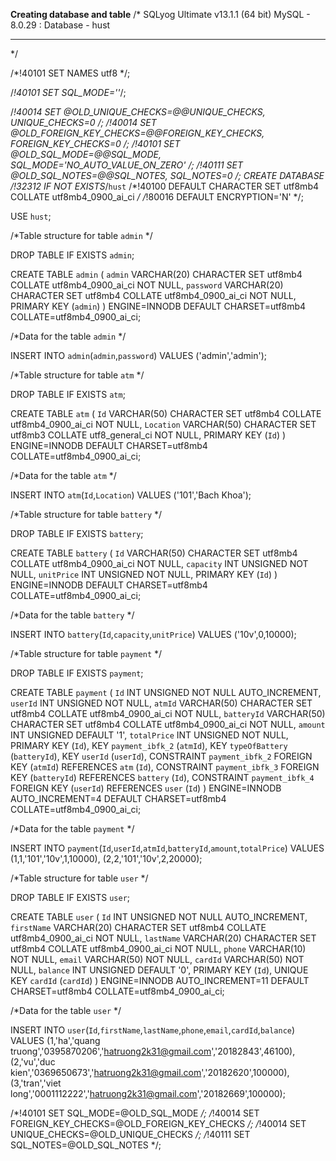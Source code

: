 **Creating database and table**
/*
SQLyog Ultimate v13.1.1 (64 bit)
MySQL - 8.0.29 : Database - hust
*********************************************************************
*/

/*!40101 SET NAMES utf8 */;

/*!40101 SET SQL_MODE=''*/;

/*!40014 SET @OLD_UNIQUE_CHECKS=@@UNIQUE_CHECKS, UNIQUE_CHECKS=0 */;
/*!40014 SET @OLD_FOREIGN_KEY_CHECKS=@@FOREIGN_KEY_CHECKS, FOREIGN_KEY_CHECKS=0 */;
/*!40101 SET @OLD_SQL_MODE=@@SQL_MODE, SQL_MODE='NO_AUTO_VALUE_ON_ZERO' */;
/*!40111 SET @OLD_SQL_NOTES=@@SQL_NOTES, SQL_NOTES=0 */;
CREATE DATABASE /*!32312 IF NOT EXISTS*/`hust` /*!40100 DEFAULT CHARACTER SET utf8mb4 COLLATE utf8mb4_0900_ai_ci */ /*!80016 DEFAULT ENCRYPTION='N' */;

USE `hust`;

/*Table structure for table `admin` */

DROP TABLE IF EXISTS `admin`;

CREATE TABLE `admin` (
  `admin` VARCHAR(20) CHARACTER SET utf8mb4 COLLATE utf8mb4_0900_ai_ci NOT NULL,
  `password` VARCHAR(20) CHARACTER SET utf8mb4 COLLATE utf8mb4_0900_ai_ci NOT NULL,
  PRIMARY KEY (`admin`)
) ENGINE=INNODB DEFAULT CHARSET=utf8mb4 COLLATE=utf8mb4_0900_ai_ci;

/*Data for the table `admin` */

INSERT  INTO `admin`(`admin`,`password`) VALUES 
('admin','admin');

/*Table structure for table `atm` */

DROP TABLE IF EXISTS `atm`;

CREATE TABLE `atm` (
  `Id` VARCHAR(50) CHARACTER SET utf8mb4 COLLATE utf8mb4_0900_ai_ci NOT NULL,
  `Location` VARCHAR(50) CHARACTER SET utf8mb3 COLLATE utf8_general_ci NOT NULL,
  PRIMARY KEY (`Id`)
) ENGINE=INNODB DEFAULT CHARSET=utf8mb4 COLLATE=utf8mb4_0900_ai_ci;

/*Data for the table `atm` */

INSERT  INTO `atm`(`Id`,`Location`) VALUES 
('101','Bach Khoa');

/*Table structure for table `battery` */

DROP TABLE IF EXISTS `battery`;

CREATE TABLE `battery` (
  `Id` VARCHAR(50) CHARACTER SET utf8mb4 COLLATE utf8mb4_0900_ai_ci NOT NULL,
  `capacity` INT UNSIGNED NOT NULL,
  `unitPrice` INT UNSIGNED NOT NULL,
  PRIMARY KEY (`Id`)
) ENGINE=INNODB DEFAULT CHARSET=utf8mb4 COLLATE=utf8mb4_0900_ai_ci;

/*Data for the table `battery` */

INSERT  INTO `battery`(`Id`,`capacity`,`unitPrice`) VALUES 
('10v',0,10000);

/*Table structure for table `payment` */

DROP TABLE IF EXISTS `payment`;

CREATE TABLE `payment` (
  `Id` INT UNSIGNED NOT NULL AUTO_INCREMENT,
  `userId` INT UNSIGNED NOT NULL,
  `atmId` VARCHAR(50) CHARACTER SET utf8mb4 COLLATE utf8mb4_0900_ai_ci NOT NULL,
  `batteryId` VARCHAR(50) CHARACTER SET utf8mb4 COLLATE utf8mb4_0900_ai_ci NOT NULL,
  `amount` INT UNSIGNED DEFAULT '1',
  `totalPrice` INT UNSIGNED NOT NULL,
  PRIMARY KEY (`Id`),
  KEY `payment_ibfk_2` (`atmId`),
  KEY `typeOfBattery` (`batteryId`),
  KEY `userId` (`userId`),
  CONSTRAINT `payment_ibfk_2` FOREIGN KEY (`atmId`) REFERENCES `atm` (`Id`),
  CONSTRAINT `payment_ibfk_3` FOREIGN KEY (`batteryId`) REFERENCES `battery` (`Id`),
  CONSTRAINT `payment_ibfk_4` FOREIGN KEY (`userId`) REFERENCES `user` (`Id`)
) ENGINE=INNODB AUTO_INCREMENT=4 DEFAULT CHARSET=utf8mb4 COLLATE=utf8mb4_0900_ai_ci;

/*Data for the table `payment` */

INSERT  INTO `payment`(`Id`,`userId`,`atmId`,`batteryId`,`amount`,`totalPrice`) VALUES 
(1,1,'101','10v',1,10000),
(2,2,'101','10v',2,20000);

/*Table structure for table `user` */

DROP TABLE IF EXISTS `user`;

CREATE TABLE `user` (
  `Id` INT UNSIGNED NOT NULL AUTO_INCREMENT,
  `firstName` VARCHAR(20) CHARACTER SET utf8mb4 COLLATE utf8mb4_0900_ai_ci NOT NULL,
  `lastName` VARCHAR(20) CHARACTER SET utf8mb4 COLLATE utf8mb4_0900_ai_ci NOT NULL,
  `phone` VARCHAR(10) NOT NULL,
  `email` VARCHAR(50) NOT NULL,
  `cardId` VARCHAR(50) NOT NULL,
  `balance` INT UNSIGNED DEFAULT '0',
  PRIMARY KEY (`Id`),
  UNIQUE KEY `cardId` (`cardId`)
) ENGINE=INNODB AUTO_INCREMENT=11 DEFAULT CHARSET=utf8mb4 COLLATE=utf8mb4_0900_ai_ci;

/*Data for the table `user` */

INSERT  INTO `user`(`Id`,`firstName`,`lastName`,`phone`,`email`,`cardId`,`balance`) VALUES 
(1,'ha','quang truong','0395870206','hatruong2k31@gmail.com','20182843',46100),
(2,'vu','duc kien','0369650673','hatruong2k31@gmail.com','20182620',100000),
(3,'tran','viet long','0001112222','hatruong2k31@gmail.com','20182669',100000);

/*!40101 SET SQL_MODE=@OLD_SQL_MODE */;
/*!40014 SET FOREIGN_KEY_CHECKS=@OLD_FOREIGN_KEY_CHECKS */;
/*!40014 SET UNIQUE_CHECKS=@OLD_UNIQUE_CHECKS */;
/*!40111 SET SQL_NOTES=@OLD_SQL_NOTES */;


